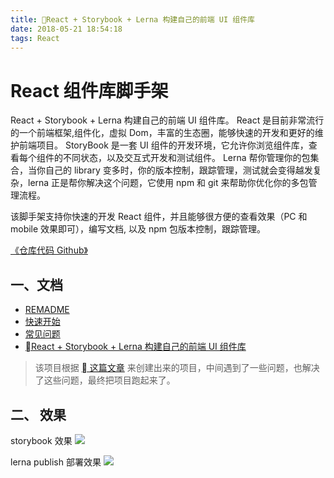 ```yaml
---
title: React + Storybook + Lerna 构建自己的前端 UI 组件库
date: 2018-05-21 18:54:18
tags: React
---
```


# React 组件库脚手架

React + Storybook + Lerna 构建自己的前端 UI 组件库。
React 是目前非常流行的一个前端框架,组件化，虚拟 Dom，丰富的生态圈，能够快速的开发和更好的维护前端项目。
StoryBook 是一套 UI 组件的开发环境，它允许你浏览组件库，查看每个组件的不同状态，以及交互式开发和测试组件。
Lerna 帮你管理你的包集合，当你自己的 library 变多时，你的版本控制，跟踪管理，测试就会变得越发复杂，lerna 正是帮你解决这个问题，它使用 npm 和 git 来帮助你优化你的多包管理流程。

该脚手架支持你快速的开发 React 组件，并且能够很方便的查看效果（PC 和 mobile 效果即可），编写文档, 以及 npm 包版本控制，跟踪管理。

[《仓库代码 Github》](https://github.com/zhongxia245/scaffold-ui)

## 一、文档

* [REMADME](https://github.com/zhongxia245/scaffold-ui/blob/master/doc/README.md)
* [快速开始](https://github.com/zhongxia245/scaffold-ui/blob/master/doc/GET_START.md)
* [常见问题](https://github.com/zhongxia245/scaffold-ui/blob/master/doc/ISSUE.md)
* [React + Storybook + Lerna 构建自己的前端 UI 组件库](https://juejin.im/post/5a8a905c6fb9a06350151e4c)

> 该项目根据 [ 这篇文章](https://juejin.im/post/5a8a905c6fb9a06350151e4c) 来创建出来的项目，中间遇到了一些问题，也解决了这些问题，最终把项目跑起来了。

## 二、 效果

storybook 效果
![](http://p92r923kj.bkt.clouddn.com/storybook-demo.gif)

lerna publish 部署效果
![](http://p92r923kj.bkt.clouddn.com/publish.png)
